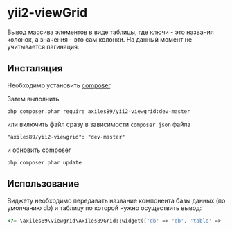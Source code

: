 yii2-viewGrid
========
Вывод массива элементов в виде таблицы, где ключи - это названия колонок,
а значения - это сам колонки. На данный момент не учитывается пагинация.

Инсталяция
------------

Необходимо установить [composer](http://getcomposer.org/download/).

Затем выполнить

```
php composer.phar require axiles89/yii2-viewgrid:dev-master
```

или включить файл сразу в зависимости `composer.json` файла

```
"axiles89/yii2-viewgrid": "dev-master"
```

и обновить composer

```
php composer.phar update
```


Использование
-----

Виджету необходимо передавать название компонента базы данных (по умолчанию db) и
таблицу по которой нужно осуществить вывод:

```php
<?= \axiles89\viewgrid\Axiles89Grid::widget(['db' => 'db', 'table' => 'Country']); ?>```